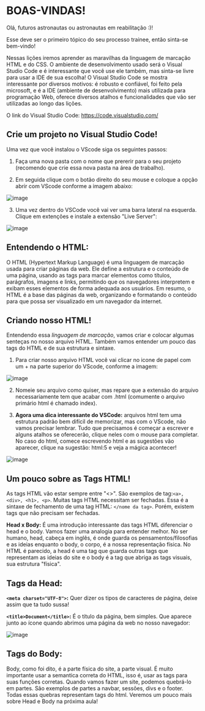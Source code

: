 # BOAS-VINDAS!
Olá, futuros astronautas ou astronautas em reabilitação :)!

Esse deve ser o primeiro tópico do seu processo trainee, então sinta-se bem-vindo!

Nessas lições iremos aprender as maravilhas da linguagem de marcação HTML e do CSS.
O ambiente de desenvolvimento usado será o Visual Studio Code e é interessante que você use ele também, mas sinta-se livre para usar a IDE de sua escolha! O Visual Studio Code se mostra interessante por diversos motivos: é robusto e confiável, foi feito pela microsoft, e é a IDE (ambiente de desenvolvimento) mais utilizada para programação Web, oferece diversos atalhos e funcionalidades que vão ser utilizadas ao longo das lições.

O link do Visual Studio Code: https://code.visualstudio.com/

## Crie um projeto no Visual Studio Code!

  Uma vez que você instalou o VScode siga os seguintes passos:
  1) Faça uma nova pasta com o nome que prererir para o seu projeto (recomendo que crie essa nova pasta na área de trabalho).

  2) Em seguida clique com o botão direito do seu mouse e coloque a opção abrir com VScode conforme a imagem abaixo:

  ![image](https://user-images.githubusercontent.com/39773960/218003188-84f525d9-d2b4-42a0-9aff-204165c1e29b.png)

  3) Uma vez dentro do VSCode você vai ver uma barra lateral na esquerda. Clique em extenções e instale a extensão "Live Server":

  ![image](https://user-images.githubusercontent.com/39773960/218003414-d43f41f1-6e98-4bd7-bac8-3b5323efa95b.png)

## Entendendo o HTML:
O HTML (Hypertext Markup Language) é uma linguagem de marcação usada para criar páginas da web. Ele define a estrutura e o conteúdo de uma página, usando as tags para marcar elementos como títulos, parágrafos, imagens e links, permitindo que os navegadores interpretem e exibam esses elementos de forma adequada aos usuários. Em resumo, o HTML é a base das páginas da web, organizando e formatando o conteúdo para que possa ser visualizado em um navegador da internet.

## Criando nosso HTML!
  Entendendo essa _linguagem de marcação_, vamos criar e colocar algumas senteças no nosso arquivo HTML. Também vamos entender um pouco das tags do HTML e de sua estrutura e sintaxe.
  
  1) Para criar nosso arquivo HTML você vai clicar no icone de papel com um + na parte superior do VScode, conforme a imagem:

  ![image](https://user-images.githubusercontent.com/39773960/218003592-98f4db33-3bc7-49de-8492-6debf8fea169.png)

  2) Nomeie seu arquivo como quiser, mas repare que a extensão do arquivo necessariamente tem que acabar com .html (comumente o arquivo primário html é chamado index).

  3) **Agora uma dica interessante do VSCode:** arquivos html tem uma estrutura padrão bem difícil de memorizar, mas com o VScode, não vamos precisar lembrar. Tudo que precisamos é começar a escrever e alguns atalhos se oferecerão, clique neles com o mouse para completar. No caso do html, comece escrevendo html e as sugestões vão aparecer, clique na sugestão: html:5 e veja a mágica acontecer!

  ![image](https://user-images.githubusercontent.com/39773960/218004210-dc8353ac-100e-4343-8cec-a594215fe721.png)

## Um pouco sobre as Tags HTML!

  As tags HTML vão estar sempre entre "<>". São exemplos de tag:`<a>, <div>, <h1>, <p>`. Muitas tags HTML necessitam ser fechadas. Essa é a sintaxe de fechamento de uma tag HTML: `</nome da tag>`. Porém, existem tags que não precisam ser fechadas.

  **Head x Body:** É uma introdução interessante das tags HTML diferenciar o head e o body. Vamos fazer uma analogia para entender melhor. No ser humano, head, cabeça em inglês, é onde guarda os pensamentos/filosofias e as ideias enquanto o body, o corpo, é a nossa representação física. No HTML é parecido, a head é uma tag que guarda outras tags que representam as ideias do site e o body é a tag que abriga as tags visuais, sua estrutura "física".

## Tags da Head:
  **`<meta charset="UTF-8">`:** Quer dizer os tipos de caracteres de página, deixe assim que ta tudo sussa!
  
  **`<title>Document</title>`:** É o título da página, bem simples. Que aparece junto ao ícone quando abrimos uma página da web no nosso navegador:

  ![image](https://user-images.githubusercontent.com/39773960/218005776-a4260886-ebdd-44d2-a1d5-91fba87c5b77.png)

## Tags do Body:

 Body, como foi dito, é a parte física do site, a parte visual. É muito importante usar a semantica correta do HTML, isso é, usar as tags para suas funções corretas. Quando vamos fazer um site, podemos quebrá-lo em partes. São exemplos de partes a navbar, sessões, divs e o footer. Todas essas quebras representam tags do html. Veremos um pouco mais sobre Head e Body na próxima aula!
